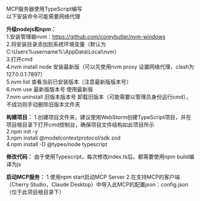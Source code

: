MCP服务器使用TypeScript编写  
以下安装命令可能需要网络代理  

**升级nodejs和npm：**  
1.安装管理器nvm：https://github.com/coreybutler/nvm-windows  
2.将安装目录添加到系统环境变量（默认为C:\Users\%username%\AppData\Local\nvm）  
3.打开cmd  
4.nvm install node          安装最新版（可以先使用nvm proxy <URL> 设置网络代理，clash为127.0.0.1:7897）  
5.nvm list                  查看当前已安装版本（注意最新版版本号）  
6.nvm use 最新版版本号       使用最新版  
7.nvm uninstall 旧版本版本号 卸载旧版本（可能需要以管理员身份运行cmd），不成功则手动删除旧版本文件夹  

**构建项目：**
1.创建项目文件夹，建议使用WebStorm创建TypeScript项目，并在项目根目录下打开cmd控制台，确保项目文件结构如此项目所示  
2.npm init -y  
3.npm install @modelcontextprotocol/sdk zod  
4.npm install -D @types/node typescript  

**修改代码：**
由于使用Typescript，每次修改index.ts后，都需要使用npm build编译为js

**启动MCP服务：**
1.使用npm start启动MCP Server
2.在支持MCP的客户端（Cherry Studio，Claude Desktop）中导入此MCP的配置json：config.json（位于此项目根目录下）